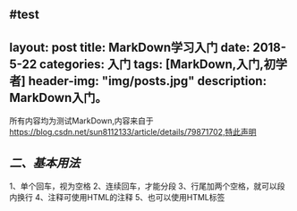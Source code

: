 #test
---
layout: post
title: MarkDown学习入门
date: 2018-5-22
categories: 入门
tags: [MarkDown,入门,初学者]
header-img: "img/posts.jpg"
description: MarkDown入门。
---

所有内容均为测试MarkDown,内容来自于 https://blog.csdn.net/sun8112133/article/details/79871702,特此声明
<h2 id="二基本用法-1"><em>二、基本用法</em></h2>
1、单个回车，视为空格   
2、连续回车，才能分段   
3、行尾加两个空格，就可以段内换行  
4、注释可使用HTML的注释   
5、也可以使用HTML标签 